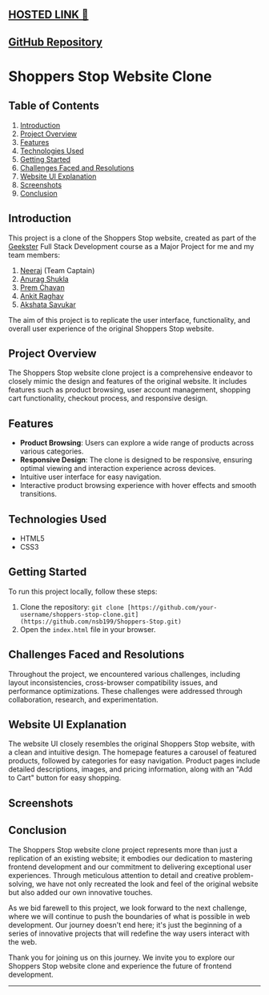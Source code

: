 [HOSTED LINK 🔗](https://nsb199.github.io/Shoppers-Stop/)
---
[GitHub Repository](https://github.com/nsb199/Shoppers-Stop)
---

# Shoppers Stop Website Clone

## Table of Contents

1. [Introduction](#introduction)
2. [Project Overview](#project-overview)
3. [Features](#features)
4. [Technologies Used](#technologies-used)
5. [Getting Started](#getting-started)
6. [Challenges Faced and Resolutions](#challenges-faced-and-resolutions)
7. [Website UI Explanation](#website-ui-explanation)
8. [Screenshots](#screenshots)
9. [Conclusion](#conclusion)

## Introduction

This project is a clone of the Shoppers Stop website, created as part of the [Geekster](https://www.geekster.in/) Full Stack Development course as a Major Project for me and my team members:
1. [Neeraj](https://github.com/nsb199) (Team Captain)
2. [Anurag Shukla]()
3. [Prem Chavan]()
4. [Ankit Raghav]()
5. [Akshata Savukar]()


 The aim of this project is to replicate the user interface, functionality, and overall user experience of the original Shoppers Stop website.


## Project Overview

The Shoppers Stop website clone project is a comprehensive endeavor to closely mimic the design and features of the original website. It includes features such as product browsing, user account management, shopping cart functionality, checkout process, and responsive design.

## Features

- **Product Browsing**: Users can explore a wide range of products across various categories.
- **Responsive Design**: The clone is designed to be responsive, ensuring optimal viewing and interaction experience across devices.
- Intuitive user interface for easy navigation.
- Interactive product browsing experience with hover effects and smooth transitions.

## Technologies Used

- HTML5
- CSS3

## Getting Started

To run this project locally, follow these steps:

1. Clone the repository: `git clone [https://github.com/your-username/shoppers-stop-clone.git](https://github.com/nsb199/Shoppers-Stop.git)`
2. Open the `index.html` file in your browser.

## Challenges Faced and Resolutions

Throughout the project, we encountered various challenges, including layout inconsistencies, cross-browser compatibility issues, and performance optimizations. These challenges were addressed through collaboration, research, and experimentation.

## Website UI Explanation

The website UI closely resembles the original Shoppers Stop website, with a clean and intuitive design. The homepage features a carousel of featured products, followed by categories for easy navigation. Product pages include detailed descriptions, images, and pricing information, along with an "Add to Cart" button for easy shopping.

## Screenshots


## Conclusion

The Shoppers Stop website clone project represents more than just a replication of an existing website; it embodies our dedication to mastering frontend development and our commitment to delivering exceptional user experiences. Through meticulous attention to detail and creative problem-solving, we have not only recreated the look and feel of the original website but also added our own innovative touches.

As we bid farewell to this project, we look forward to the next challenge, where we will continue to push the boundaries of what is possible in web development. Our journey doesn't end here; it's just the beginning of a series of innovative projects that will redefine the way users interact with the web.

Thank you for joining us on this journey. We invite you to explore our Shoppers Stop website clone and experience the future of frontend development.

---
